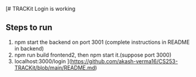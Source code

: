 [# TRACKit
Login is working
## Steps to run

1. npm start the backend on port 3001 (complete instructions in README in backend)
2. npm run build frontend2, then npm start it.(suppose port 3000)
4. localhost:3000/login
](https://github.com/akash-verma16/CS253-TRACKit/blob/main/README.md)

